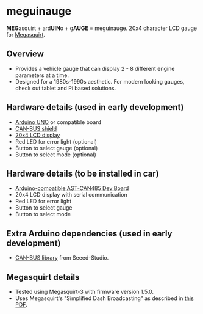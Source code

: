 # meguinauge

**MEG**asquirt + ard**UIN**o + g**AUGE** = meguinauge. 20x4 character LCD gauge for [Megasquirt](http://megasquirt.info/).

## Overview
* Provides a vehicle gauge that can display 2 - 8 different engine parameters at a time.
* Designed for a 1980s-1990s aesthetic. For modern looking gauges, check out tablet and Pi based solutions.

## Hardware details (used in early development)
* [Arduino UNO](https://www.arduino.cc/en/main/arduinoBoardUno) or compatible board
* [CAN-BUS shield](https://www.sparkfun.com/products/13262)
* [20x4 LCD display](https://www.adafruit.com/products/499)
* Red LED for error light (optional)
* Button to select gauge (optional)
* Button to select mode (optional)

## Hardware details (to be installed in car)
* [Arduino-compatible AST-CAN485 Dev Board](https://www.sparkfun.com/products/14483)
* 20x4 LCD display with serial communication
* Red LED for error light
* Button to select gauge
* Button to select mode

## Extra Arduino dependencies (used in early development)
* [CAN-BUS library](https://github.com/Seeed-Studio/CAN_BUS_Shield) from Seeed-Studio.

## Megasquirt details
* Tested using Megasquirt-3 with firmware version 1.5.0.
* Uses Megasquirt's "Simplified Dash Broadcasting" as described in [this PDF](http://www.msextra.com/doc/pdf/Megasquirt_CAN_Broadcast.pdf).



